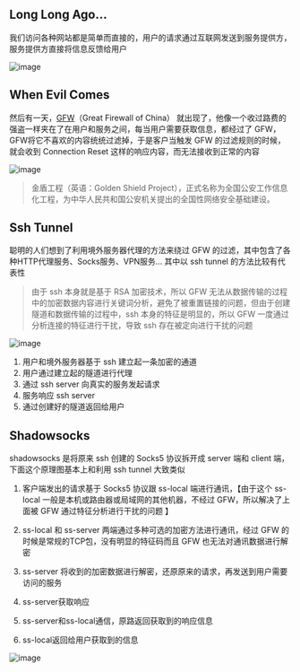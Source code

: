 ## Long Long Ago…

我们访问各种网站都是简单而直接的，用户的请求通过互联网发送到服务提供方，服务提供方直接将信息反馈给用户 

![image](https://vc2tea.com/public/upload/whats-shadowsocks-01.png)

## When Evil Comes
然后有一天，[GFW](https://zh.wikipedia.org/wiki/%E9%98%B2%E7%81%AB%E9%95%BF%E5%9F%8E)（Great Firewall of China） 就出现了，他像一个收过路费的强盗一样夹在了在用户和服务之间，每当用户需要获取信息，都经过了 GFW，GFW将它不喜欢的内容统统过滤掉，于是客户当触发 GFW 的过滤规则的时候，就会收到 Connection Reset 这样的响应内容，而无法接收到正常的内容 

![image](https://vc2tea.com/public/upload/whats-shadowsocks-02.png)
>金盾工程（英语：Golden Shield Project），正式名称为全国公安工作信息化工程，为中华人民共和国公安机关提出的全国性网络安全基础建设。

## Ssh Tunnel
聪明的人们想到了利用境外服务器代理的方法来绕过 GFW 的过滤，其中包含了各种HTTP代理服务、Socks服务、VPN服务… 其中以 ssh tunnel 的方法比较有代表性

> 由于 ssh 本身就是基于 RSA 加密技术，所以 GFW 无法从数据传输的过程中的加密数据内容进行关键词分析，避免了被重置链接的问题，但由于创建隧道和数据传输的过程中，ssh 本身的特征是明显的，所以 GFW 一度通过分析连接的特征进行干扰，导致 ssh 存在被定向进行干扰的问题

![image](https://vc2tea.com/public/upload/whats-shadowsocks-03.png)

1. 用户和境外服务器基于 ssh 建立起一条加密的通道 
2. 用户通过建立起的隧道进行代理
3. 通过 ssh server 向真实的服务发起请求 
4. 服务响应 ssh server
5. 通过创建好的隧道返回给用户


## Shadowsocks
shadowsocks 是将原来 ssh 创建的 Socks5 协议拆开成 server 端和 client 端，下面这个原理图基本上和利用 ssh tunnel 大致类似

1. 客户端发出的请求基于 Socks5 协议跟 ss-local 端进行通讯，【由于这个 ss-local 一般是本机或路由器或局域网的其他机器，不经过 GFW，所以解决了上面被 GFW 通过特征分析进行干扰的问题 】

2. ss-local 和 ss-server 两端通过多种可选的加密方法进行通讯，经过 GFW 的时候是常规的TCP包，没有明显的特征码而且 GFW 也无法对通讯数据进行解密 
3. ss-server 将收到的加密数据进行解密，还原原来的请求，再发送到用户需要访问的服务
4. ss-server获取响应
5. ss-server和ss-local通信，原路返回获取到的响应信息
6. ss-local返回给用户获取到的信息

![image](https://vc2tea.com/public/upload/whats-shadowsocks-04.png)
